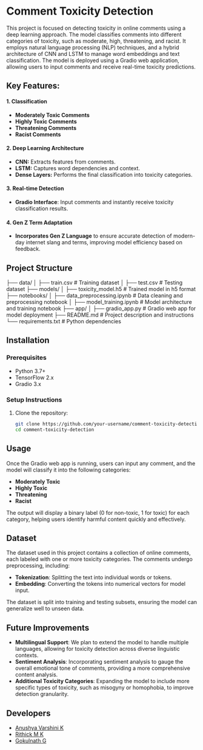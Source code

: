 # Comment Toxicity Detection

This project is focused on detecting toxicity in online comments using a deep learning approach. The model classifies comments into different categories of toxicity, such as moderate, high, threatening, and racist. It employs natural language processing (NLP) techniques, and a hybrid architecture of CNN and LSTM to manage word embeddings and text classification. The model is deployed using a Gradio web application, allowing users to input comments and receive real-time toxicity predictions.

## Key Features:

#### 1. Classification
   * **Moderately Toxic Comments**
   * **Highly Toxic Comments**
   * **Threatening Comments**
   * **Racist Comments**

#### 2. Deep Learning Architecture
   * **CNN:** Extracts features from comments.
   * **LSTM:** Captures word dependencies and context.
   * **Dense Layers:** Performs the final classification into toxicity categories.

#### 3. Real-time Detection
   * **Gradio Interface**: Input comments and instantly receive toxicity classification results.

#### 4. Gen Z Term Adaptation
   * **Incorporates Gen Z Language** to ensure accurate detection of modern-day internet slang and terms, improving model efficiency based on feedback.

## Project Structure
├── data/ │ ├── train.csv # Training dataset │ ├── test.csv # Testing dataset ├── models/ │ ├── toxicity_model.h5 # Trained model in h5 format ├── notebooks/ │ ├── data_preprocessing.ipynb # Data cleaning and preprocessing notebook │ ├── model_training.ipynb # Model architecture and training notebook ├── app/ │ ├── gradio_app.py # Gradio web app for model deployment ├── README.md # Project description and instructions └── requirements.txt # Python dependencies


## Installation

### Prerequisites
- Python 3.7+
- TensorFlow 2.x
- Gradio 3.x

### Setup Instructions
1. Clone the repository:
   ```bash
   git clone https://github.com/your-username/comment-toxicity-detection.git
   cd comment-toxicity-detection
## Usage
Once the Gradio web app is running, users can input any comment, and the model will classify it into the following categories:

   * **Moderately Toxic**
   * **Highly Toxic**
   * **Threatening**
   * **Racist**

The output will display a binary label (0 for non-toxic, 1 for toxic) for each category, helping users identify harmful content quickly and effectively.

## Dataset
The dataset used in this project contains a collection of online comments, each labeled with one or more toxicity categories. The comments undergo preprocessing, including:

   * **Tokenization**: Splitting the text into individual words or tokens.
   * **Embedding**: Converting the tokens into numerical vectors for model input.

The dataset is split into training and testing subsets, ensuring the model can generalize well to unseen data.

## Future Improvements
   * **Multilingual Support**: We plan to extend the model to handle multiple languages, allowing for toxicity detection across diverse linguistic contexts.
   * **Sentiment Analysis**: Incorporating sentiment analysis to gauge the overall emotional tone of comments, providing a more comprehensive content analysis.
   * **Additional Toxicity Categories**: Expanding the model to include more specific types of toxicity, such as misogyny or homophobia, to improve detection granularity.

## Developers
   * [Anushya Varshini K](https://github.com/anushya03)
   * [Rithick M K](https://github.com/rithick-06)
   * [Gokulnath G](https://github.com/GOKULNATH004)

